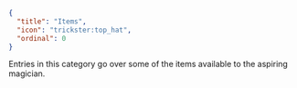 ```json
{
  "title": "Items",
  "icon": "trickster:top_hat",
  "ordinal": 0
}
```

Entries in this category go over some of the items available to the aspiring magician.
